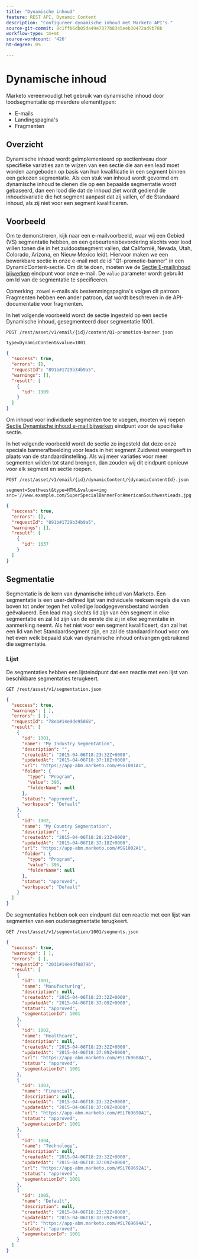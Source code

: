 ```yaml
---
title: "Dynamische inhoud"
feature: REST API, Dynamic Content
description: "Configureer dynamische inhoud met Marketo API's."
source-git-commit: 8c1ffb6db05da49e7377b8345eeb30472ad9b78b
workflow-type: tm+mt
source-wordcount: '426'
ht-degree: 0%

---
```



# Dynamische inhoud

Marketo vereenvoudigt het gebruik van dynamische inhoud door loodsegmentatie op meerdere elementtypen:

- E-mails
- Landingspagina&#39;s
- Fragmenten

## Overzicht

Dynamische inhoud wordt geïmplementeerd op sectieniveau door specifieke variaties aan te wijzen van een sectie die aan een lead moet worden aangeboden op basis van hun kwalificatie in een segment binnen een gekozen segmentatie. Als een stuk van inhoud wordt gevormd om dynamische inhoud te dienen die op een bepaalde segmentatie wordt gebaseerd, dan een lood die dat de inhoud ziet wordt gediend de inhoudsvariatie die het segment aanpast dat zij vallen, of de Standaard inhoud, als zij niet voor een segment kwalificeren.

## Voorbeeld

Om te demonstreren, kijk naar een e-mailvoorbeeld, waar wij een Gebied (VS) segmentatie hebben, en een gebeurtenisbevordering slechts voor lood willen tonen die in het zuidoostsegment vallen, dat Californië, Nevada, Utah, Colorado, Arizona, en Nieuw Mexico leidt. Hiervoor maken we een bewerkbare sectie in onze e-mail met de id &quot;Q1-promotie-banner&quot; in een DynamicContent-sectie. Om dit te doen, moeten we de [Sectie E-mailinhoud bijwerken](https://developer.adobe.com/marketo-apis/api/asset/#tag/Emails/operation/updateEmailComponentContentUsingPOST) eindpunt voor onze e-mail. De `value` parameter wordt gebruikt om Id van de segmentatie te specificeren.

Opmerking: zowel e-mails als bestemmingspagina&#39;s volgen dit patroon. Fragmenten hebben een ander patroon, dat wordt beschreven in de API-documentatie voor fragmenten.

In het volgende voorbeeld wordt de sectie ingesteld op een sectie Dynamische inhoud, gesegmenteerd door segmentatie 1001.

```
POST /rest/asset/v1/email/{id}/content/Q1-promotion-banner.json
```

```
type=DynamicContent&value=1001
```

```json
{
  "success": true,
  "errors": [],
  "requestId": "891b#1729b34b9a5",
  "warnings": [],
  "result": [
    {
      "id": 1909
    }
  ]
}
```

Om inhoud voor individuele segmenten toe te voegen, moeten wij roepen [Sectie Dynamische inhoud e-mail bijwerken](https://developer.adobe.com/marketo-apis/api/asset/#tag/Emails/operation/updateEmailDynamicContentUsingPOST) eindpunt voor de specifieke sectie.

In het volgende voorbeeld wordt de sectie zo ingesteld dat deze onze speciale bannerafbeelding voor leads in het segment Zuidwest weergeeft in plaats van de standaardinstelling. Als wij meer variaties voor meer segmenten wilden tot stand brengen, dan zouden wij dit eindpunt opnieuw voor elk segment en sectie roepen.

```
POST /rest/asset/v1/email/{id}/dynamicContent/{dynamicContentId}.json
```

```
segment=Southwest&type=HTML&value=<img src='//www.example.com/SuperSpecialBannerForAmericanSouthwestLeads.jpg'/>
```

```json
{
  "success": true,
  "errors": [],
  "requestId": "891b#1729b34b9a5",
  "warnings": [],
  "result": [
    {
      "id": 1637
    }
  ]
}
```

## Segmentatie

Segmentatie is de kern van dynamische inhoud van Marketo. Een segmentatie is een user-defined lijst van individuele reeksen regels die van boven tot onder tegen het volledige loodgegevensbestand worden geëvalueerd. Een lead mag slechts lid zijn van één segment in elke segmentatie en zal lid zijn van de eerste die zij in elke segmentatie in aanmerking neemt. Als het niet voor een segment kwalificeert, dan zal het een lid van het Standaardsegment zijn, en zal de standaardinhoud voor om het even welk bepaald stuk van dynamische inhoud ontvangen gebruikend die segmentatie.

### Lijst

De segmentaties hebben een lijsteindpunt dat een reactie met een lijst van beschikbare segmentaties terugkeert.

```
GET /rest/asset/v1/segmentation.json
```

```json
{
  "success": true,
  "warnings": [ ],
  "errors": [ ],
  "requestId": "78eb#14e9de95868",
  "result": [
    {
      "id": 1001,
      "name": "My Industry Segmentation",
      "description": "",
      "createdAt": "2015-04-06T18:23:32Z+0000",
      "updatedAt": "2015-04-06T18:37:10Z+0000",
      "url": "https://app-abm.marketo.com/#SG1001A1",
      "folder": {
        "type": "Program",
        "value": 396,
        "folderName": null
      },
      "status": "approved",
      "workspace": "Default"
    },
    {
      "id": 1002,
      "name": "My Country Segmentation",
      "description": "",
      "createdAt": "2015-04-06T18:28:23Z+0000",
      "updatedAt": "2015-04-06T18:37:18Z+0000",
      "url": "https://app-abm.marketo.com/#SG1002A1",
      "folder": {
        "type": "Program",
        "value": 396,
        "folderName": null
      },
      "status": "approved",
      "workspace": "Default"
    }
  ]
}
```

De segmentaties hebben ook een eindpunt dat een reactie met een lijst van segmenten van een oudersegmentatie terugkeert.

```
GET /rest/asset/v1/segmentation/1001/segments.json
```

```json
{
  "success": true,
  "warnings": [ ],
  "errors": [ ],
  "requestId": "2031#14e9df08796",
  "result": [
    {
      "id": 1001,
      "name": "Manufacturing",
      "description": null,
      "createdAt": "2015-04-06T18:23:32Z+0000",
      "updatedAt": "2015-04-06T18:37:09Z+0000",
      "status": "approved",
      "segmentationId": 1001
    },
    {
      "id": 1002,
      "name": "Healthcare",
      "description": null,
      "createdAt": "2015-04-06T18:23:32Z+0000",
      "updatedAt": "2015-04-06T18:37:09Z+0000",
      "url": "https://app-abm.marketo.com/#SL769688A1",
      "status": "approved",
      "segmentationId": 1001
    },
    {
      "id": 1003,
      "name": "Financial",
      "description": null,
      "createdAt": "2015-04-06T18:23:32Z+0000",
      "updatedAt": "2015-04-06T18:37:09Z+0000",
      "url": "https://app-abm.marketo.com/#SL769690A1",
      "status": "approved",
      "segmentationId": 1001
    },
    {
      "id": 1004,
      "name": "Technology",
      "description": null,
      "createdAt": "2015-04-06T18:23:32Z+0000",
      "updatedAt": "2015-04-06T18:37:09Z+0000",
      "url": "https://app-abm.marketo.com/#SL769692A1",
      "status": "approved",
      "segmentationId": 1001
    },
    {
      "id": 1005,
      "name": "Default",
      "description": null,
      "createdAt": "2015-04-06T18:23:32Z+0000",
      "updatedAt": "2015-04-06T18:37:09Z+0000",
      "url": "https://app-abm.marketo.com/#SL769694A1",
      "status": "approved",
      "segmentationId": 1001
    }
  ]
}
```

